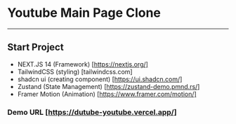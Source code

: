 # Youtube Main Page Clone

---

## Start Project

- NEXT.JS 14 (Framework) [https://nextjs.org/]
- TailwindCSS (styling) [tailwindcss.com]
- shadcn ui (creating component) [https://ui.shadcn.com/]
- Zustand (State Management) [https://zustand-demo.pmnd.rs/]
- Framer Motion (Animation) [https://www.framer.com/motion/]

### Demo URL [https://dutube-youtube.vercel.app/]
